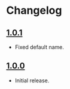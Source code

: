 # Changelog

## [1.0.1]

- Fixed default name.

## [1.0.0]

- Initial release.

[1.0.1]: https://github.com/4ops/terraform-digitalocean-ethereum-parity/releases/tag/v1.0.1
[1.0.0]: https://github.com/4ops/terraform-digitalocean-ethereum-parity/releases/tag/v1.0.0
